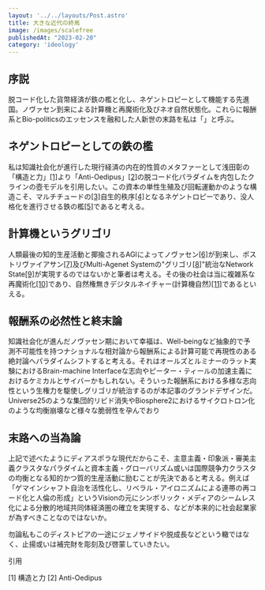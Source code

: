 ```yaml
---
layout: '../../layouts/Post.astro'
title: 大きな近代の終焉
image: /images/scalefree
publishedAt: "2023-02-20"
category: 'ideology'
---
```


## 序説

脱コード化した貨幣経済が鉄の檻と化し、ネゲントロピーとして機能する先進国。ノヴァセン到来による計算機と再魔術化及びネオ自然状態化。これらに報酬系とBio-politicsのエッセンスを融和した人新世の末路を私は「」と呼ぶ。

## ネゲントロピーとしての鉄の檻
私は知識社会化が進行した現行経済の内在的性質のメタファーとして浅田彰の「構造と力」[[1]](#1)より「Anti-Oedipus」[[2]](#2)の脱コード化パラダイムを内包したクラインの壺モデルを引用したい。この資本の単性生殖及び回転運動かのような構造こそ、マルチチュードの[[3]](#3)自生的秩序[[4]](#4)となるネゲントロピーであり、没人格化を進行させる鉄の檻[[5]](#5)であると考える。

## 計算機というグリゴリ
人類最後の知的生産活動と揶揄されるAGIによってノヴァセン[[6]](#6)が到来し、ポストリヴァイアサン[[7]](#7)及びMulti-Agenet Systemの"グリゴリ[[8]](#8)"統治なNetwork State[[9]](#9)が実現するのではないかと筆者は考える。その後の社会は当に複雑系な再魔術化[[10]](#10)であり、自然権無きデジタルネイチャー(計算機自然)[[11]](#11)であるといえる。

## 報酬系の必然性と終末論
知識社会化が進んだノヴァセン期において幸福は、Well-beingなど抽象的で予測不可能性を持つナショナルな相対論から報酬系による計算可能で再現性のある絶対論へパラダイムシフトすると考える。それはオールズとルミナーのラット実験におけるBrain-machine Interfaceな志向やピーター・ティールの加速主義におけるケミカルとサイバーかもしれない。そういった報酬系における多様な志向性という生権力を駆使しグリゴリが統治するのが本記事のグランドデザインだ。Universe25のような集団的リビド消失やBiosphere2におけるサイクロトロン化のような均衡崩壊など様々な脆弱性を孕んでおり

## 末路への当為論

上記で述べたようにディアスポラな現代だからこそ、主意主義・印象派・審美主義クラスタなパラダイムと資本主義・グローバリズム或いは国際競争力クラスタの均衡となる知的かつ質的生産活動に励むことが先決であると考える。例えば「ゲマインシャフト自治を活性化し、リベラル・アイロニズムによる連帯の再コード化と人倫の形成」というVisionの元にシンボリック・メディアのシームレス化による分散的地域共同体経済圏の確立を実現する、などが本来的に社会起業家が為すべきことなのではないか。

勿論私もこのディストピアの一途にジェノサイドや脱成長などという轍ではなく、止揚或いは補完財を彫刻及び啓蒙していきたい。





引用

[1] 構造と力 <a id="1"></a>
[2] Anti-Oedipus <a id="2"></a>

